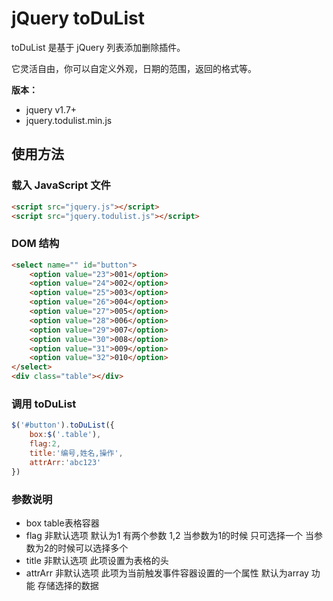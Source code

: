 # jQuery toDuList

toDuList 是基于 jQuery 列表添加删除插件。

它灵活自由，你可以自定义外观，日期的范围，返回的格式等。

**版本：**

* jquery v1.7+
* jquery.todulist.min.js


## 使用方法

### 载入 JavaScript 文件

```html
<script src="jquery.js"></script>
<script src="jquery.todulist.js"></script>
```

### DOM 结构

```html
<select name="" id="button">
	<option value="23">001</option>
	<option value="24">002</option>
	<option value="25">003</option>
	<option value="26">004</option>
	<option value="27">005</option>
	<option value="28">006</option>
	<option value="29">007</option>
	<option value="30">008</option>
	<option value="31">009</option>
	<option value="32">010</option>
</select>
<div class="table"></div>
```

### 调用 toDuList

```javascript
$('#button').toDuList({
	box:$('.table'),
	flag:2,
	title:'编号,姓名,操作',
	attrArr:'abc123'
})
```
### 参数说明

* box table表格容器
* flag 非默认选项 默认为1 有两个参数 1,2 当参数为1的时候 只可选择一个 当参数为2的时候可以选择多个
* title 非默认选项 此项设置为表格的头
* attrArr 非默认选项 此项为当前触发事件容器设置的一个属性 默认为array 功能  存储选择的数据
